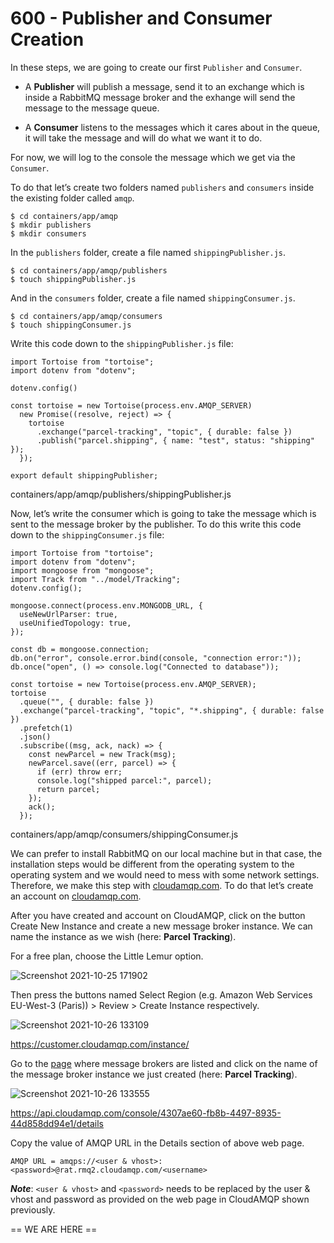 # 600 - Publisher and Consumer Creation

In these steps, we are going to create our first ```Publisher``` and ```Consumer```. 

- A **Publisher** will publish a message, send it to an exchange which is inside a RabbitMQ message broker and the exhange will send the message to the message queue.

- A **Consumer** listens to the messages which it cares about in the queue, it will take the message and will do what we want it to do.

For now, we will log to the console the message which we get via the ```Consumer```. 

To do that let’s create two folders named ```publishers``` and ```consumers``` inside the existing folder called ```amqp```.

```
$ cd containers/app/amqp
$ mkdir publishers
$ mkdir consumers
```

In the ```publishers``` folder, create a file named ```shippingPublisher.js```.

```
$ cd containers/app/amqp/publishers
$ touch shippingPublisher.js
```

And in the ```consumers``` folder, create a file named ```shippingConsumer.js```.


```
$ cd containers/app/amqp/consumers
$ touch shippingConsumer.js
```

Write this code down to the ```shippingPublisher.js``` file:

```
import Tortoise from "tortoise";        
import dotenv from "dotenv";

dotenv.config()

const tortoise = new Tortoise(process.env.AMQP_SERVER)
  new Promise((resolve, reject) => {  
    tortoise      
      .exchange("parcel-tracking", "topic", { durable: false })      
      .publish("parcel.shipping", { name: "test", status: "shipping" });
  });

export default shippingPublisher;  
```
containers/app/amqp/publishers/shippingPublisher.js

Now, let’s write the consumer which is going to take the message which is sent to the message broker by the publisher. To do this write this code down to the ```shippingConsumer.js``` file:

```
import Tortoise from "tortoise";
import dotenv from "dotenv";
import mongoose from "mongoose";
import Track from "../model/Tracking";
dotenv.config();

mongoose.connect(process.env.MONGODB_URL, {
  useNewUrlParser: true,
  useUnifiedTopology: true,
});

const db = mongoose.connection;
db.on("error", console.error.bind(console, "connection error:"));
db.once("open", () => console.log("Connected to database"));

const tortoise = new Tortoise(process.env.AMQP_SERVER);
tortoise
  .queue("", { durable: false })
  .exchange("parcel-tracking", "topic", "*.shipping", { durable: false })
  .prefetch(1)
  .json()
  .subscribe((msg, ack, nack) => {
    const newParcel = new Track(msg);
    newParcel.save((err, parcel) => {
      if (err) throw err;
      console.log("shipped parcel:", parcel);
      return parcel;
    });
    ack();
  });
```
containers/app/amqp/consumers/shippingConsumer.js

We can prefer to install RabbitMQ on our local machine but in that case, the installation steps would be different from the operating system to the operating system and we would need to mess with some network settings. Therefore, we make this step with [cloudamqp.com](http://cloudamqp.com/). To do that let’s create an account on [cloudamqp.com](http://cloudamqp.com/). 

After you have created and account on CloudAMQP, click on the button Create New Instance and create a new message broker instance. We can name the instance as we wish (here: **Parcel Tracking**). 

For a free plan, choose the Little Lemur option. 

![Screenshot 2021-10-25 171902](https://user-images.githubusercontent.com/12828104/138869551-5da6039f-9a34-48d1-9d9d-b6f2128766a8.png)

Then press the buttons named Select Region (e.g. Amazon Web Services EU-West-3 (Paris)) > Review > Create Instance respectively. 

![Screenshot 2021-10-26 133109](https://user-images.githubusercontent.com/12828104/138869683-75013b61-dc2d-41ac-8677-909b2f57b5a2.png)

https://customer.cloudamqp.com/instance/

Go to the [page](https://customer.cloudamqp.com/instance/) where message brokers are listed and click on the name of the message broker instance we just created (here: **Parcel Tracking**). 

![Screenshot 2021-10-26 133555](https://user-images.githubusercontent.com/12828104/138869981-ab93fde5-9925-4dfe-bb4f-96f4bccbcffd.png)

https://api.cloudamqp.com/console/4307ae60-fb8b-4497-8935-44d858dd94e1/details

Copy the value of AMQP URL in the Details section of above web page. 

```
AMQP URL = amqps://<user & vhost>:<password>@rat.rmq2.cloudamqp.com/<username>
```
***Note***: ```<user & vhost>``` and ```<password>``` needs to be replaced by the user & vhost and password as provided on the web page in CloudAMQP shown previously.


== WE ARE HERE ==
